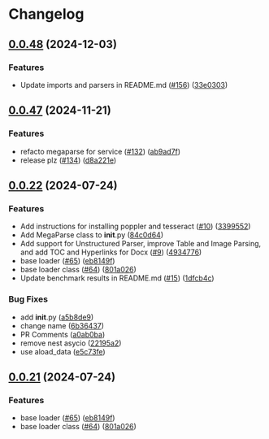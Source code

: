 # Changelog

## [0.0.48](https://github.com/QuivrHQ/MegaParse/compare/megaparse-v0.0.47...megaparse-v0.0.48) (2024-12-03)


### Features

* Update imports and parsers in README.md ([#156](https://github.com/QuivrHQ/MegaParse/issues/156)) ([33e0303](https://github.com/QuivrHQ/MegaParse/commit/33e0303821691c4b1fc821e6b33b874bd332d430))

## [0.0.47](https://github.com/QuivrHQ/MegaParse/compare/megaparse-v0.0.46...megaparse-v0.0.47) (2024-11-21)


### Features

* refacto megaparse for service ([#132](https://github.com/QuivrHQ/MegaParse/issues/132)) ([ab9ad7f](https://github.com/QuivrHQ/MegaParse/commit/ab9ad7fb7db580a04a998d144dd2ba3407068334))
* release plz ([#134](https://github.com/QuivrHQ/MegaParse/issues/134)) ([d8a221e](https://github.com/QuivrHQ/MegaParse/commit/d8a221e23f6e15e969c1328f183da3582d0d7925))

## [0.0.22](https://github.com/QuivrHQ/MegaParse/compare/megaparse-v0.0.21...megaparse-v0.0.22) (2024-07-24)


### Features

* Add instructions for installing poppler and tesseract ([#10](https://github.com/QuivrHQ/MegaParse/issues/10)) ([3399552](https://github.com/QuivrHQ/MegaParse/commit/3399552bc8be705f6d34306743388a96d099eebc))
* Add MegaParse class to __init__.py ([84c0d64](https://github.com/QuivrHQ/MegaParse/commit/84c0d648ef1ddf048ec911210d89be155443dc72))
* Add support for Unstructured Parser, improve Table and Image Parsing, and add TOC and Hyperlinks for Docx ([#9](https://github.com/QuivrHQ/MegaParse/issues/9)) ([4934776](https://github.com/QuivrHQ/MegaParse/commit/493477672cef9fe22b0ab56ced1d5572104e1914))
* base loader ([#65](https://github.com/QuivrHQ/MegaParse/issues/65)) ([eb8149f](https://github.com/QuivrHQ/MegaParse/commit/eb8149f05ec2793f59fd87109a1aba8095f6f1d0))
* base loader class ([#64](https://github.com/QuivrHQ/MegaParse/issues/64)) ([801a026](https://github.com/QuivrHQ/MegaParse/commit/801a026e4b3411f8ac85171a6928e3d17c027648))
* Update benchmark results in README.md ([#15](https://github.com/QuivrHQ/MegaParse/issues/15)) ([1dfcb4c](https://github.com/QuivrHQ/MegaParse/commit/1dfcb4ce19467f7fb8137e10e5f5fbf35e563df0))


### Bug Fixes

* add __init__.py ([a5b8de9](https://github.com/QuivrHQ/MegaParse/commit/a5b8de9e1e01ef681ac2ef59a6e111ae7bd6cf70))
* change name ([6b36437](https://github.com/QuivrHQ/MegaParse/commit/6b36437787f048d36d69c3b06c2d59f7dc7a741f))
* PR Comments ([a0ab0ba](https://github.com/QuivrHQ/MegaParse/commit/a0ab0baa5dd9aae644baef55348f1af28a6776a7))
* remove nest asycio ([22195a2](https://github.com/QuivrHQ/MegaParse/commit/22195a27e9dc3583bf1fbde2a95e9fbecc8d96a4))
* use aload_data ([e5c73fe](https://github.com/QuivrHQ/MegaParse/commit/e5c73fefcbf09bb12810adc6d4412f7742c42089))

## [0.0.21](https://github.com/QuivrHQ/MegaParse/compare/v0.0.20...v0.0.21) (2024-07-24)


### Features

* base loader ([#65](https://github.com/QuivrHQ/MegaParse/issues/65)) ([eb8149f](https://github.com/QuivrHQ/MegaParse/commit/eb8149f05ec2793f59fd87109a1aba8095f6f1d0))
* base loader class ([#64](https://github.com/QuivrHQ/MegaParse/issues/64)) ([801a026](https://github.com/QuivrHQ/MegaParse/commit/801a026e4b3411f8ac85171a6928e3d17c027648))
